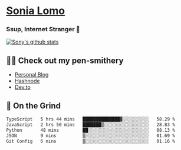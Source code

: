 # [Sonia Lomo](https://sonylomo.github.io/) 
### Ssup, Internet Stranger 🤩

<a href="https://github.com/sonylomo/github-readme-stats">
  <img align="center" src="https://media.giphy.com/media/lU05nFSW6Y2A/giphy.gif" alt="Sony's github stats" />
</a>

## ✍🏾 Check out my pen-smithery
- [Personal Blog](https://www.sonylomo.dev/blog)
- [Hashnode](https://sonylomo.hashnode.dev/)
- [Dev.to](https://dev.to/sonylomo)

## 🤡 On the Grind
<!--START_SECTION:waka-->

```txt
TypeScript   5 hrs 44 mins   ██████████████▓░░░░░░░░░░   58.29 %
JavaScript   2 hrs 50 mins   ███████▒░░░░░░░░░░░░░░░░░   28.83 %
Python       48 mins         ██░░░░░░░░░░░░░░░░░░░░░░░   08.13 %
JSON         9 mins          ▒░░░░░░░░░░░░░░░░░░░░░░░░   01.69 %
Git Config   6 mins          ▒░░░░░░░░░░░░░░░░░░░░░░░░   01.16 %
```

<!--END_SECTION:waka-->
